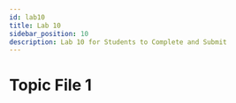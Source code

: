 ```yaml
---
id: lab10
title: Lab 10
sidebar_position: 10
description: Lab 10 for Students to Complete and Submit
---
```


# Topic File 1
